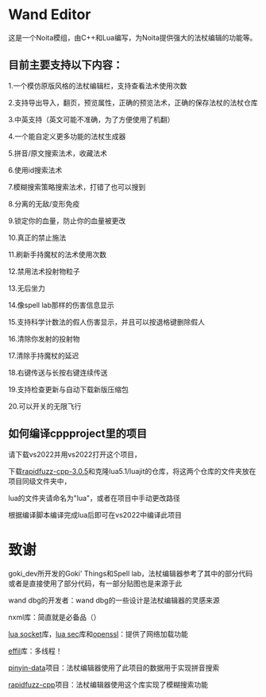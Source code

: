 # Wand Editor
这是一个Noita模组，由C++和Lua编写，为Noita提供强大的法杖编辑的功能等。

## 目前主要支持以下内容：

1.一个模仿原版风格的法杖编辑栏，支持查看法术使用次数

2.支持导出导入，翻页，预览属性，正确的预览法术，正确的保存法杖的法杖仓库

3.中英支持（英文可能不准确，为了方便使用了机翻）

4.一个能自定义更多功能的法杖生成器

5.拼音/原文搜索法术，收藏法术

6.使用id搜索法术

7.模糊搜索策略搜索法术，打错了也可以搜到

8.分离的无敌/变形免疫

9.锁定你的血量，防止你的血量被更改

10.真正的禁止施法

11.刷新手持魔杖的法术使用次数

12.禁用法术投射物粒子

13.无后坐力

14.像spell lab那样的伤害信息显示

15.支持科学计数法的假人伤害显示，并且可以按退格键删除假人

16.清除你发射的投射物

17.清除手持魔杖的延迟

18.右键传送与长按右键连续传送

19.支持检查更新与自动下载新版压缩包

20.可以开关的无限飞行

## 如何编译cppproject里的项目
请下载vs2022并用vs2022打开这个项目，

下载[rapidfuzz-cpp-3.0.5](https://github.com/rapidfuzz/rapidfuzz-cpp/releases/tag/v3.0.5)和克隆lua5.1/luajit的仓库，将这两个仓库的文件夹放在项目同级文件夹中，

lua的文件夹请命名为"lua"，或者在项目中手动更改路径

根据编译脚本编译完成lua后即可在vs2022中编译此项目

# 致谢
goki_dev所开发的Goki' Things和Spell lab，法杖编辑器参考了其中的部分代码或者是直接使用了部分代码，有一部分贴图也是来源于此

wand dbg的开发者：wand dbg的一些设计是法杖编辑器的灵感来源

nxml库：简直就是必备品（）

[lua socket](https://github.com/lunarmodules/luasocket)库，[lua sec](https://github.com/lunarmodules/luasec)库和[openssl](https://github.com/openssl/openssl)：提供了网络加载功能

[effil](https://github.com/effil/effil)库：多线程！

[pinyin-data](https://github.com/mozillazg/pinyin-data)项目：法杖编辑器使用了此项目的数据用于实现拼音搜索

[rapidfuzz-cpp](https://github.com/rapidfuzz/rapidfuzz-cpp)项目：法杖编辑器使用这个库实现了模糊搜索功能
